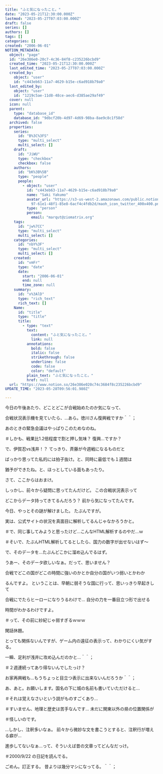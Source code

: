 ```yaml
---
title: "ふと気になったこと。"
date: "2023-05-21T12:30:00.000Z"
lastmod: "2023-05-27T07:03:00.000Z"
draft: false
series: []
authors: []
tags: []
categories: []
created: "2006-06-01"
NOTION_METADATA:
  object: "page"
  id: "26e386e0-20c7-4c36-84f8-c235226bcbd9"
  created_time: "2023-05-21T12:30:00.000Z"
  last_edited_time: "2023-05-27T07:03:00.000Z"
  created_by:
    object: "user"
    id: "c443eb63-11a7-4629-b15e-c6ad918b79a0"
  last_edited_by:
    object: "user"
    id: "1219c5ae-11d8-48ce-aec6-d385ae29af49"
  cover: null
  icon: null
  parent:
    type: "database_id"
    database_id: "9dbcf20b-4d97-4d69-98ba-8ae9c8c1f58d"
  archived: false
  properties:
    series:
      id: "B%3C%3FS"
      type: "multi_select"
      multi_select: []
    draft:
      id: "JiWU"
      type: "checkbox"
      checkbox: false
    authors:
      id: "bK%3B%5B"
      type: "people"
      people:
        - object: "user"
          id: "c443eb63-11a7-4629-b15e-c6ad918b79a0"
          name: "Saki Yakumo"
          avatar_url: "https://s3-us-west-2.amazonaws.com/public.notion-static.com/3ad1c4\
            97-61e1-48f1-85e8-6acf4c4fdb2d/maoh_icon_twitter_400x400.png"
          type: "person"
          person:
            email: "marqut@ziomatrix.org"
    tags:
      id: "jw%7CC"
      type: "multi_select"
      multi_select: []
    categories:
      id: "nbY%3F"
      type: "multi_select"
      multi_select: []
    created:
      id: "vmFr"
      type: "date"
      date:
        start: "2006-06-01"
        end: null
        time_zone: null
    summary:
      id: "x%3AlD"
      type: "rich_text"
      rich_text: []
    Name:
      id: "title"
      type: "title"
      title:
        - type: "text"
          text:
            content: "ふと気になったこと。"
            link: null
          annotations:
            bold: false
            italic: false
            strikethrough: false
            underline: false
            code: false
            color: "default"
          plain_text: "ふと気になったこと。"
          href: null
  url: "https://www.notion.so/26e386e020c74c3684f8c235226bcbd9"
UPDATE_TIME: "2023-05-28T09:56:01.980Z"

---
```

<link rel="stylesheet" href="https://cdn.jsdelivr.net/npm/katex@0.16.2/dist/katex.min.css" integrity="sha384-bYdxxUwYipFNohQlHt0bjN/LCpueqWz13HufFEV1SUatKs1cm4L6fFgCi1jT643X" crossorigin="anonymous">


今日の午後あたり、どことどこが合戦始めたのか気になって、


合戦状況表示機を見ていたら、…あら。徳川さん復興戦ですか＾＾；


あのときの緊急会議はやっぱりこのためなのね。


＃しかも、戦果比1.2倍程度で割と押し気味？ 復興…ですか？


で、伊賀忍vs浅井！？ てっきり、斉藤が今週戦になるものだと


ばっかり思ってた私的には拍子抜け。と、同時に最低でも１週間は


猶予ができたね。と、ほっとしている面もあったり。


さて、ここからはおまけ。


しっかし、前々から疑問に思ってたんだけど。 この合戦状況表示って


どこからデータ持ってきてるんだろう？ 前から気になってたんです。


今日、やっとその謎が解けました。 たぶんですが。


実は、公式サイトの状況を真面目に解析してるんじゃなかろうかと。


＃で、同じ事してみようと思ったけど…こんなHTML解析するのやだ…ｗ


＃そいで、たぶんHTML解析してるとしたら、国力の数字が出せないはず～


で、そのデータを…たぶんどこかに溜め込んでるはず。


うあー、そのデータ欲しいなぁ。だって、思いません？


合戦でどこの国がどこの時間に強いのかとか自分の国がいつ弱いとかわか


るんですよ。 ということは、早朝に弱そうな国に行って、思いっきり早起きして


合戦にでたらヒーローになりうるわけで… 自分の力を一番目立つ形で出せる


時間がわかるわけですよ。


＃って、その前に紗紀じゃ弱すぎるｗｗｗ


閑話休題。


とっても関係ないんですが、ゲーム内の遠征の表示って、わかりにくい気がする。


一瞬、足利が浅井に攻め込んだのかと…＾＾；


＃２週連続ってあり得ないんでしたっけ？


お家再興戦も…もうちょっと目立つ表示に出来ないんだろうか＾＾；


あ、あと。お願いします。国名の下に城の名前も書いていただけると…


＃それは覚えなさいという説がものすごくあり…


＃すいません、地理と歴史は苦手なんです… 未だに関東以外の県の位置関係が


＃怪しいのです。


…しかし、注釈多いなぁ。 前々から微妙な文を書こうとすると、注釈行が増える癖が…


進歩してないなぁ…って、そういえば昔の文章ってどんなだっけ。


＃2000/9/22 の日記を読んでる。


ごめん。訂正する。 昔よりは幾分マシになってる。＾＾；

